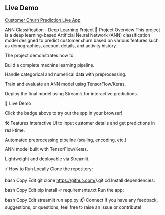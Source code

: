 ## Live Demo  
[Customer Churn Prediction Live App](https://annclassificationdeeplearning-tcemkz2fptkfsafargh2cp.streamlit.app/)

ANN Classification - Deep Learning Project
📌 Project Overview
This project is a deep learning-based Artificial Neural Network (ANN) classification model designed to predict customer churn based on various features such as demographics, account details, and activity history.

The project demonstrates how to:

Build a complete machine learning pipeline.

Handle categorical and numerical data with preprocessing.

Train and evaluate an ANN model using TensorFlow/Keras.

Deploy the final model using Streamlit for interactive predictions.


🚀 Live Demo

Click the badge above to try out the app in your browser!

🛠 Features
Interactive UI to input customer details and get predictions in real-time.

Automated preprocessing pipeline (scaling, encoding, etc.)

ANN model built with TensorFlow/Keras.

Lightweight and deployable via Streamlit.



⚡ How to Run Locally
Clone the repository:

bash
Copy
Edit
git clone https://github.com/<your-username>/<repo-name>.git
cd <repo-name>
Install dependencies:

bash
Copy
Edit
pip install -r requirements.txt
Run the app:

bash
Copy
Edit
streamlit run app.py
📬 Connect
If you have any feedback, suggestions, or questions, feel free to raise an issue or contribute!
